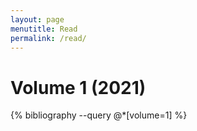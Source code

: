 ```yaml
---
layout: page
menutitle: Read
permalink: /read/
---
```


# Volume 1 (2021)

{% bibliography --query @*[volume=1] %}

